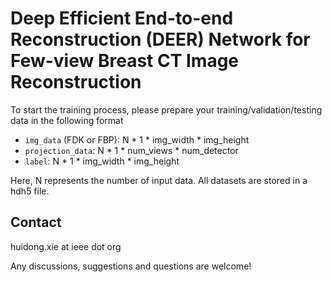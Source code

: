 # Deep Efficient End-to-end Reconstruction (DEER) Network for Few-view Breast CT Image Reconstruction
To start the training process, please prepare your training/validation/testing data in the following format

* ``img_data`` (FDK or FBP): N * 1 * img_width * img_height
* ``projection_data``: N * 1 * num_views * num_detector
* ``label``: N * 1 * img_width * img_height

Here, N represents the number of input data.
All datasets are stored in a hdh5 file.


## Contact
huidong.xie at ieee dot org

Any discussions, suggestions and questions are welcome!
